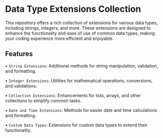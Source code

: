 # Data Type Extensions Collection
This repository offers a rich collection of extensions for various data types, including strings, integers, and more. These extensions are designed to enhance the functionality and ease of use of common data types, making your coding experience more efficient and enjoyable.


## Features
•  `String Extensions`: Additional methods for string manipulation, validation, and formatting.

•  `Integer Extensions`: Utilities for mathematical operations, conversions, and validations.

•  `Collection Extensions`: Enhancements for lists, arrays, and other collections to simplify common tasks.

•  `Date and Time Extensions`: Methods for easier date and time calculations and formatting.

•  `Custom Data Types`: Extensions for custom data types to extend their functionality.
